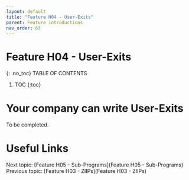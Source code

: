 ```yaml
---
layout: default
title: "Feature H04 - User-Exits"
parent: Feature introductions
nav_order: 63
---
```


# Feature H04 - User-Exits
{: .no_toc}
TABLE OF CONTENTS 
1. TOC
{:toc}  

# Your company can write User-Exits
To be completed.  
  


# Useful Links
Next topic: [Feature H05 - Sub-Programs](Feature H05 - Sub-Programs)  
Previous topic: [Feature H03 - ZIIPs](Feature H03 - ZIIPs)  

